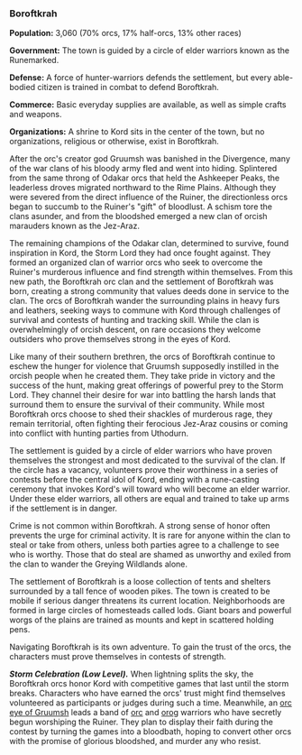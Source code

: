 ### Boroftkrah

**Population:** 3,060 (70% orcs, 17% half-orcs, 13% other races)

**Government:** The town is guided by a circle of elder warriors known as the Runemarked.

**Defense:** A force of hunter-warriors defends the settlement, but every able-bodied citizen is trained in combat to defend Boroftkrah.

**Commerce:** Basic everyday supplies are available, as well as simple crafts and weapons.

**Organizations:** A shrine to Kord sits in the center of the town, but no organizations, religious or otherwise, exist in Boroftkrah.

After the orc's creator god Gruumsh was banished in the Divergence, many of the war clans of his bloody army fled and went into hiding. Splintered from the same throng of Odakar orcs that held the Ashkeeper Peaks, the leaderless droves migrated northward to the Rime Plains. Although they were severed from the direct influence of the Ruiner, the directionless orcs began to succumb to the Ruiner's "gift" of bloodlust. A schism tore the clans asunder, and from the bloodshed emerged a new clan of orcish marauders known as the Jez-Araz.

The remaining champions of the Odakar clan, determined to survive, found inspiration in Kord, the Storm Lord they had once fought against. They formed an organized clan of warrior orcs who seek to overcome the Ruiner's murderous influence and find strength within themselves. From this new path, the Boroftkrah orc clan and the settlement of Boroftkrah was born, creating a strong community that values deeds done in service to the clan. The orcs of Boroftkrah wander the surrounding plains in heavy furs and leathers, seeking ways to commune with Kord through challenges of survival and contests of hunting and tracking skill. While the clan is overwhelmingly of orcish descent, on rare occasions they welcome outsiders who prove themselves strong in the eyes of Kord.

Like many of their southern brethren, the orcs of Boroftkrah continue to eschew the hunger for violence that Gruumsh supposedly instilled in the orcish people when he created them. They take pride in victory and the success of the hunt, making great offerings of powerful prey to the Storm Lord. They channel their desire for war into battling the harsh lands that surround them to ensure the survival of their community. While most Boroftkrah orcs choose to shed their shackles of murderous rage, they remain territorial, often fighting their ferocious Jez-Araz cousins or coming into conflict with hunting parties from Uthodurn.

The settlement is guided by a circle of elder warriors who have proven themselves the strongest and most dedicated to the survival of the clan. If the circle has a vacancy, volunteers prove their worthiness in a series of contests before the central idol of Kord, ending with a rune-casting ceremony that invokes Kord's will toward who will become an elder warrior. Under these elder warriors, all others are equal and trained to take up arms if the settlement is in danger.

Crime is not common within Boroftkrah. A strong sense of honor often prevents the urge for criminal activity. It is rare for anyone within the clan to steal or take from others, unless both parties agree to a challenge to see who is worthy. Those that do steal are shamed as unworthy and exiled from the clan to wander the Greying Wildlands alone.

The settlement of Boroftkrah is a loose collection of tents and shelters surrounded by a tall fence of wooden pikes. The town is created to be mobile if serious danger threatens its current location. Neighborhoods are formed in large circles of homesteads called lods. Giant boars and powerful worgs of the plains are trained as mounts and kept in scattered holding pens.

Navigating Boroftkrah is its own adventure. To gain the trust of the orcs, the characters must prove themselves in contests of strength.

_**Storm Celebration (Low Level).**_ When lightning splits the sky, the Boroftkrah orcs honor Kord with competitive games that last until the storm breaks. Characters who have earned the orcs' trust might find themselves volunteered as participants or judges during such a time. Meanwhile, an [orc eye of Gruumsh](https://www.dndbeyond.com/monsters/orc-eye-of-gruumsh) leads a band of [orc](https://www.dndbeyond.com/monsters/orc) and [orog](https://www.dndbeyond.com/monsters/orog) warriors who have secretly begun worshiping the Ruiner. They plan to display their faith during the contest by turning the games into a bloodbath, hoping to convert other orcs with the promise of glorious bloodshed, and murder any who resist.